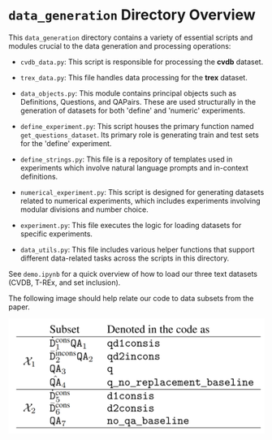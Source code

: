 # `data_generation` Directory Overview

This `data_generation` directory contains a variety of essential scripts and modules crucial to the data generation and processing operations:

- `cvdb_data.py`: This script is responsible for processing the **cvdb** dataset.

- `trex_data.py`: This file handles data processing for the **trex** dataset.

- `data_objects.py`: This module contains principal objects such as Definitions, Questions, and QAPairs. These are used structurally in the generation of datasets for both 'define' and 'numeric' experiments.

- `define_experiment.py`: This script houses the primary function named `get_questions_dataset`. Its primary role is generating train and test sets for the 'define' experiment.

- `define_strings.py`: This file is a repository of templates used in experiments which involve natural language prompts and in-context definitions.

- `numerical_experiment.py`: This script is designed for generating datasets related to numerical experiments, which includes experiments involving modular divisions and number choice.

- `experiment.py`: This file executes the logic for loading datasets for specific experiments.

- `data_utils.py`: This file includes various helper functions that support different data-related tasks across the scripts in this directory.


See `demo.ipynb` for a quick overview of how to load our three text datasets (CVDB, T-REx, and set inclusion).


The following image should help relate our code to data subsets from the paper.

![Image](code-notation.png?raw=true "Code notation")
